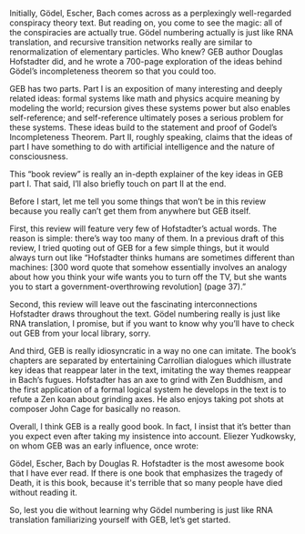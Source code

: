 Initially, Gödel, Escher, Bach comes across as a perplexingly well-regarded conspiracy theory text. But reading on, you come to see the magic: all of the conspiracies are actually true. Gödel numbering actually is just like RNA translation, and recursive transition networks really are similar to renormalization of elementary particles. Who knew? GEB author Douglas Hofstadter did, and he wrote a 700-page exploration of the ideas behind Gödel’s incompleteness theorem so that you could too.

GEB has two parts. Part I is an exposition of many interesting and deeply related ideas: formal systems like math and physics acquire meaning by modeling the world; recursion gives these systems power but also enables self-reference; and self-reference ultimately poses a serious problem for these systems. These ideas build to the statement and proof of Godel’s Incompleteness Theorem. Part II, roughly speaking, claims that the ideas of part I have something to do with artificial intelligence and the nature of consciousness. 

This “book review” is really an in-depth explainer of the key ideas in GEB part I. That said, I’ll also briefly touch on part II at the end. 

Before I start, let me tell you some things that won’t be in this review because you really can’t get them from anywhere but GEB itself.

First, this review will feature very few of Hofstadter’s actual words. The reason is simple: there’s way too many of them. In a previous draft of this review, I tried quoting out of GEB for a few simple things, but it would always turn out like “Hofstadter thinks humans are sometimes different than machines: [300 word quote that somehow essentially involves an analogy about how you think your wife wants you to turn off the TV, but she wants you to start a government-overthrowing revolution] (page 37).” 

Second, this review will leave out the fascinating interconnections Hofstadter draws throughout the text. Gödel numbering really is just like RNA translation, I promise, but if you want to know why you’ll have to check out GEB from your local library, sorry.

And third, GEB is really idiosyncratic in a way no one can imitate. The book’s chapters are separated by entertaining Carrollian dialogues which illustrate key ideas that reappear later in the text, imitating the way themes reappear in Bach’s fugues. Hofstadter has an axe to grind with Zen Buddhism, and the first application of a formal logical system he develops in the text is to refute a Zen koan about grinding axes. He also enjoys taking pot shots at composer John Cage for basically no reason.

Overall, I think GEB is a really good book. In fact, I insist that it’s better than you expect even after taking my insistence into account. Eliezer Yudkowsky, on whom GEB was an early influence, once wrote:

Gödel, Escher, Bach by Douglas R. Hofstadter is the most awesome book that I have ever read. If there is one book that emphasizes the tragedy of Death, it is this book, because it's terrible that so many people have died without reading it.

So, lest you die without learning why Gödel numbering is just like RNA translation familiarizing yourself with GEB, let’s get started.

